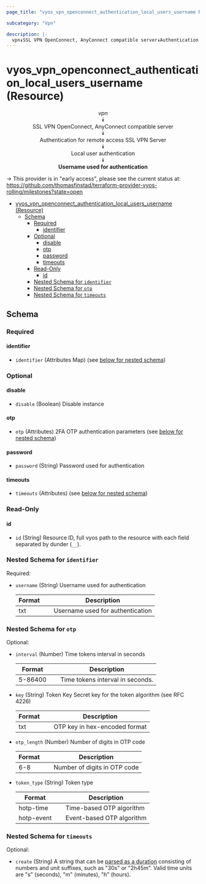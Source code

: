```yaml
---
page_title: "vyos_vpn_openconnect_authentication_local_users_username Resource - vyos"

subcategory: "Vpn"

description: |-
  vpn⯯SSL VPN OpenConnect, AnyConnect compatible server⯯Authentication for remote access SSL VPN Server⯯Local user authentication⯯Username used for authentication
---
```


# vyos_vpn_openconnect_authentication_local_users_username (Resource)
<center>

*vpn*  
⯯  
SSL VPN OpenConnect, AnyConnect compatible server  
⯯  
Authentication for remote access SSL VPN Server  
⯯  
Local user authentication  
⯯  
**Username used for authentication**


</center>

-> This provider is in "early access", please see the current status at: https://github.com/thomasfinstad/terraform-provider-vyos-rolling/milestones?state=open

<!--TOC-->

- [vyos_vpn_openconnect_authentication_local_users_username (Resource)](#vyos_vpn_openconnect_authentication_local_users_username-resource)
  - [Schema](#schema)
    - [Required](#required)
      - [identifier](#identifier)
    - [Optional](#optional)
      - [disable](#disable)
      - [otp](#otp)
      - [password](#password)
      - [timeouts](#timeouts)
    - [Read-Only](#read-only)
      - [id](#id)
    - [Nested Schema for `identifier`](#nested-schema-for-identifier)
    - [Nested Schema for `otp`](#nested-schema-for-otp)
    - [Nested Schema for `timeouts`](#nested-schema-for-timeouts)

<!--TOC-->

<!-- schema generated by tfplugindocs -->
## Schema

### Required

#### identifier
- `identifier` (Attributes Map) (see [below for nested schema](#nestedatt--identifier))

### Optional

#### disable
- `disable` (Boolean) Disable instance
#### otp
- `otp` (Attributes) 2FA OTP authentication parameters (see [below for nested schema](#nestedatt--otp))
#### password
- `password` (String) Password used for authentication
#### timeouts
- `timeouts` (Attributes) (see [below for nested schema](#nestedatt--timeouts))

### Read-Only

#### id
- `id` (String) Resource ID, full vyos path to the resource with each field separated by dunder (`__`).

<a id="nestedatt--identifier"></a>
### Nested Schema for `identifier`

Required:

- `username` (String) Username used for authentication

    |  Format  &emsp;|  Description                       |
    |----------|------------------------------------|
    |  txt     &emsp;|  Username used for authentication  |


<a id="nestedatt--otp"></a>
### Nested Schema for `otp`

Optional:

- `interval` (Number) Time tokens interval in seconds

    |  Format   &emsp;|  Description                       |
    |-----------|------------------------------------|
    |  5-86400  &emsp;|  Time tokens interval in seconds.  |
- `key` (String) Token Key Secret key for the token algorithm (see RFC 4226)

    |  Format  &emsp;|  Description                    |
    |----------|---------------------------------|
    |  txt     &emsp;|  OTP key in hex-encoded format  |
- `otp_length` (Number) Number of digits in OTP code

    |  Format  &emsp;|  Description                   |
    |----------|--------------------------------|
    |  6-8     &emsp;|  Number of digits in OTP code  |
- `token_type` (String) Token type

    |  Format      &emsp;|  Description                |
    |--------------|-----------------------------|
    |  hotp-time   &emsp;|  Time-based OTP algorithm   |
    |  hotp-event  &emsp;|  Event-based OTP algorithm  |


<a id="nestedatt--timeouts"></a>
### Nested Schema for `timeouts`

Optional:

- `create` (String) A string that can be [parsed as a duration](https://pkg.go.dev/time#ParseDuration) consisting of numbers and unit suffixes, such as &#34;30s&#34; or &#34;2h45m&#34;. Valid time units are &#34;s&#34; (seconds), &#34;m&#34; (minutes), &#34;h&#34; (hours).
